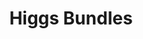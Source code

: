 ---
layout: post
title: "Higgs Bundles"
categories: [Complex Geometry, Differential Geometry]
mathjax: true
published: false
excerpt_separator: <!--more-->
---